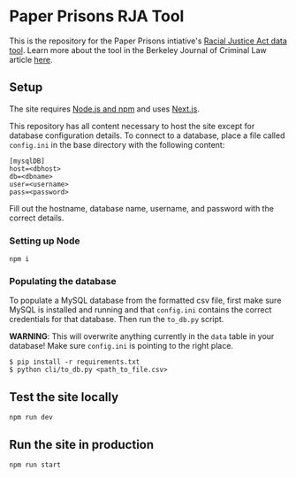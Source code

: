 # Paper Prisons RJA Tool

This is the repository for the Paper Prisons intiative's [Racial Justice Act data
tool](https://rja.paperprisons.org). Learn more about the tool in the Berkeley
Journal of Criminal Law article
[here](https://papers.ssrn.com/sol3/papers.cfm?abstract_id=4852606).

## Setup

The site requires [Node.js and
npm](https://docs.npmjs.com/downloading-and-installing-node-js-and-npm) and uses
[Next.js](https://nextjs.org/).

This repository has all content necessary to host the site except for database
configuration details. To connect to a database, place a file called
`config.ini` in the base directory with the following content:

```
[mysqlDB]
host=<dbhost>
db=<dbname>
user=<username>
pass=<password>
```

Fill out the hostname, database name, username, and password with the correct
details.

### Setting up Node 

`npm i`

### Populating the database

To populate a MySQL database from the formatted csv file, first make sure MySQL
is installed and running and that `config.ini` contains the correct credentials
for that database. Then run the `to_db.py` script. 

**WARNING**: This will overwrite anything currently in the `data` table in your
database! Make sure `config.ini` is pointing to the right place.

```
$ pip install -r requirements.txt
$ python cli/to_db.py <path_to_file.csv>
```

## Test the site locally

`npm run dev`

## Run the site in production

`npm run start`
